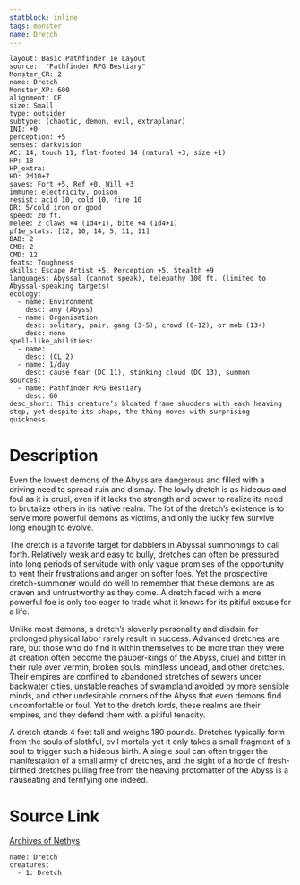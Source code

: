 ```yaml
---
statblock: inline
tags: monster
name: Dretch
---
```

```statblock
layout: Basic Pathfinder 1e Layout
source:  "Pathfinder RPG Bestiary"
Monster_CR: 2
name: Dretch
Monster_XP: 600
alignment: CE
size: Small
type: outsider
subtype: (chaotic, demon, evil, extraplanar)
INI: +0
perception: +5
senses: darkvision
AC: 14, touch 11, flat-footed 14 (natural +3, size +1)
HP: 18
HP_extra: 
HD: 2d10+7
saves: Fort +5, Ref +0, Will +3
immune: electricity, poison
resist: acid 10, cold 10, fire 10
DR: 5/cold iron or good
speed: 20 ft.
melee: 2 claws +4 (1d4+1), bite +4 (1d4+1)
pf1e_stats: [12, 10, 14, 5, 11, 11]
BAB: 2
CMB: 2
CMD: 12
feats: Toughness
skills: Escape Artist +5, Perception +5, Stealth +9
languages: Abyssal (cannot speak), telepathy 100 ft. (limited to Abyssal-speaking targets)
ecology:
  - name: Environment
    desc: any (Abyss)
  - name: Organisation
    desc: solitary, pair, gang (3-5), crowd (6-12), or mob (13+)
    desc: none
spell-like_abilities:
  - name:
    desc: (CL 2)
  - name: 1/day
    desc: cause fear (DC 11), stinking cloud (DC 13), summon
sources:
  - name: Pathfinder RPG Bestiary
    desc: 60
desc_short: This creature’s bloated frame shudders with each heaving step, yet despite its shape, the thing moves with surprising quickness.
```
# Description
Even the lowest demons of the Abyss are dangerous and filled with a driving need to spread ruin and dismay. The lowly dretch is as hideous and foul as it is cruel, even if it lacks the strength and power to realize its need to brutalize others in its native realm. The lot of the dretch’s existence is to serve more powerful demons as victims, and only the lucky few survive long enough to evolve.

The dretch is a favorite target for dabblers in Abyssal summonings to call forth. Relatively weak and easy to bully, dretches can often be pressured into long periods of servitude with only vague promises of the opportunity to vent their frustrations and anger on softer foes. Yet the prospective dretch-summoner would do well to remember that these demons are as craven and untrustworthy as they come. A dretch faced with a more powerful foe is only too eager to trade what it knows for its pitiful excuse for a life.

Unlike most demons, a dretch’s slovenly personality and disdain for prolonged physical labor rarely result in success. Advanced dretches are rare, but those who do find it within themselves to be more than they were at creation often become the pauper-kings of the Abyss, cruel and bitter in their rule over vermin, broken souls, mindless undead, and other dretches. Their empires are confined to abandoned stretches of sewers under backwater cities, unstable reaches of swampland avoided by more sensible minds, and other undesirable corners of the Abyss that even demons find uncomfortable or foul. Yet to the dretch lords, these realms are their empires, and they defend them with a pitiful tenacity.

A dretch stands 4 feet tall and weighs 180 pounds. Dretches typically form from the souls of slothful, evil mortals-yet it only takes a small fragment of a soul to trigger such a hideous birth. A single soul can often trigger the manifestation of a small army of dretches, and the sight of a horde of fresh-birthed dretches pulling free from the heaving protomatter of the Abyss is a nauseating and terrifying one indeed.
# Source Link
[Archives of Nethys](https://aonprd.com/MonsterDisplay.aspx?ItemName=Dretch)
```encounter-table
name: Dretch
creatures:
  - 1: Dretch
```
